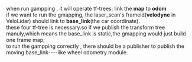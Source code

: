 when run gampping , it will operate tf-trees: link the **map** to **odom** \
if we want to run the gmapping, the laser_scan's frameid(**velodyne** in VeloLidar) should link to **base_link**(the car coordinate). \
these four tf-tree is necessary.so if we publish the transform tree manuly,which means the base_link is static,the gmapping would just build one frame map; \
to run the gampping correctly , there should be a publisher to publish the moving base_link----like wheel odometry module.
